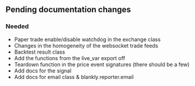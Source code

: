 ## Pending documentation changes
### Needed
- Paper trade enable/disable watchdog in the exchange class
- Changes in the homogeneity of the websocket trade feeds
- Backtest result class
- Add the functions from the live_var export off
- Teardown function in the price event signatures (there should be a few)
- Add docs for the signal
- Add docs for email class & blankly.reporter.email
